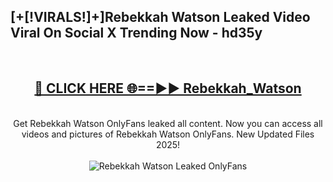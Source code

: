 <h2>[+[!VIRALS!]+]Rebekkah Watson Leaked Video Viral On Social X Trending Now - hd35y</h2>
<br>
<div align="center">
<h2><a href="https://libra.edu.pl?Rebekkah_Watson" rel="nofollow">🔴 CLICK HERE 🌐==►► Rebekkah_Watson</a></h2>
<br>
Get Rebekkah Watson OnlyFans leaked all content. Now you can access all videos and pictures of Rebekkah Watson OnlyFans. New Updated Files 2025!
<br>
<br>
<a href="https://libra.edu.pl?Rebekkah_Watson" rel="nofollow" data-target="animated-image.originalLink"><img src="https://i.ibb.co.com/WyWwxjT/player-gif2.gif" alt="Rebekkah Watson Leaked OnlyFans" style="max-width: 100%; display: inline-block;" data-target="animated-image.originalImage"></a>
</div>
<br>
